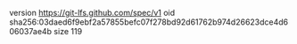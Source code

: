 version https://git-lfs.github.com/spec/v1
oid sha256:03daed6f9ebf2a57855befc07f278bd92d61762b974d26623dce4d606037ae4b
size 119
